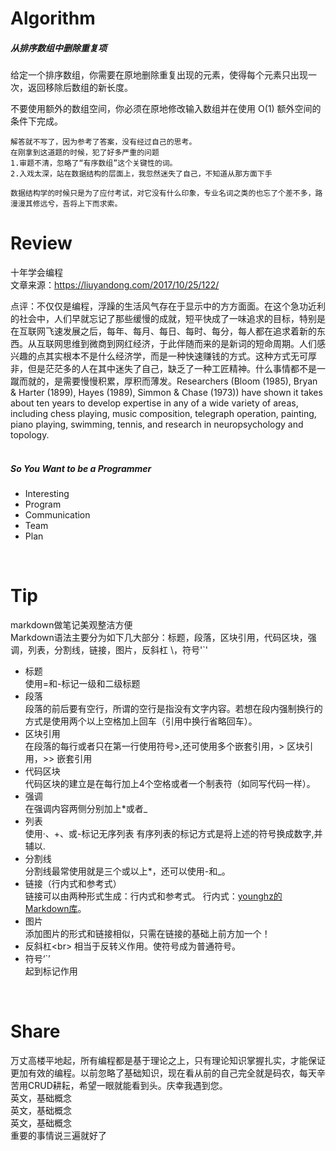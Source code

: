 # Algorithm
##### 从排序数组中删除重复项 <br>

给定一个排序数组，你需要在原地删除重复出现的元素，使得每个元素只出现一次，返回移除后数组的新长度。

不要使用额外的数组空间，你必须在原地修改输入数组并在使用 O(1) 额外空间的条件下完成。


```
解答就不写了，因为参考了答案，没有经过自己的思考。
在刚拿到这道题的时候，犯了好多严重的问题
1.审题不清，忽略了“有序数组”这个关键性的词。
2.入戏太深，站在数据结构的层面上，我忽然迷失了自己，不知道从那方面下手

数据结构学的时候只是为了应付考试，对它没有什么印象，专业名词之类的也忘了个差不多，路漫漫其修远兮，吾将上下而求索。
```

# Review

十年学会编程<br>
文章来源：https://liuyandong.com/2017/10/25/122/<br>

点评：不仅仅是编程，浮躁的生活风气存在于显示中的方方面面。在这个急功近利的社会中，人们早就忘记了那些缓慢的成就，短平快成了一味追求的目标，特别是在互联网飞速发展之后，每年、每月、每日、每时、每分，每人都在追求着新的东西。从互联网思维到微商到网红经济，于此伴随而来的是新词的短命周期。人们感兴趣的点其实根本不是什么经济学，而是一种快速赚钱的方式。这种方式无可厚非，但是茫茫多的人在其中迷失了自己，缺乏了一种工匠精神。什么事情都不是一蹴而就的，是需要慢慢积累，厚积而薄发。Researchers (Bloom (1985), Bryan & Harter (1899), Hayes (1989), Simmon & Chase (1973)) have shown it takes about ten years to develop expertise in any of a wide variety of areas, including chess playing, music composition, telegraph operation, painting, piano playing, swimming, tennis, and research in neuropsychology and topology. <br>
<br>
##### So You Want to be a Programmer<br>
- Interesting
- Program
- Communication
- Team
- Plan
<br>

# Tip
markdown做笔记美观整洁方便<br>
Markdown语法主要分为如下几大部分：标题，段落，区块引用，代码区块，强调，列表，分割线，链接，图片，反斜杠 \，符号'`'<br>
- 标题<br>
    使用=和-标记一级和二级标题
- 段落<br>
    段落的前后要有空行，所谓的空行是指没有文字内容。若想在段内强制换行的方式是使用两个以上空格加上回车（引用中换行省略回车）。
- 区块引用<br>
  在段落的每行或者只在第一行使用符号>,还可使用多个嵌套引用，> 区块引用，>> 嵌套引用
- 代码区块<br>
  代码区块的建立是在每行加上4个空格或者一个制表符（如同写代码一样）。
- 强调<br>
  在强调内容两侧分别加上*或者_
- 列表<br>
  使用·、+、或-标记无序列表
  有序列表的标记方式是将上述的符号换成数字,并辅以.
- 分割线<br>
  分割线最常使用就是三个或以上*，还可以使用-和_。
- 链接（行内式和参考式）<br>
  链接可以由两种形式生成：行内式和参考式。
  行内式：[younghz的Markdown库](https:://github.com/younghz/Markdown "Markdown")。
- 图片<br>
  添加图片的形式和链接相似，只需在链接的基础上前方加一个！
- 反斜杠\<br>
  相当于反转义作用。使符号成为普通符号。
- 符号‘`’<br>
  起到标记作用
<br>

# Share

万丈高楼平地起，所有编程都是基于理论之上，只有理论知识掌握扎实，才能保证更加有效的编程。以前忽略了基础知识，现在看从前的自己完全就是码农，每天辛苦用CRUD耕耘，希望一眼就能看到头。庆幸我遇到您。  
英文，基础概念  
英文，基础概念  
英文，基础概念  
重要的事情说三遍就好了
